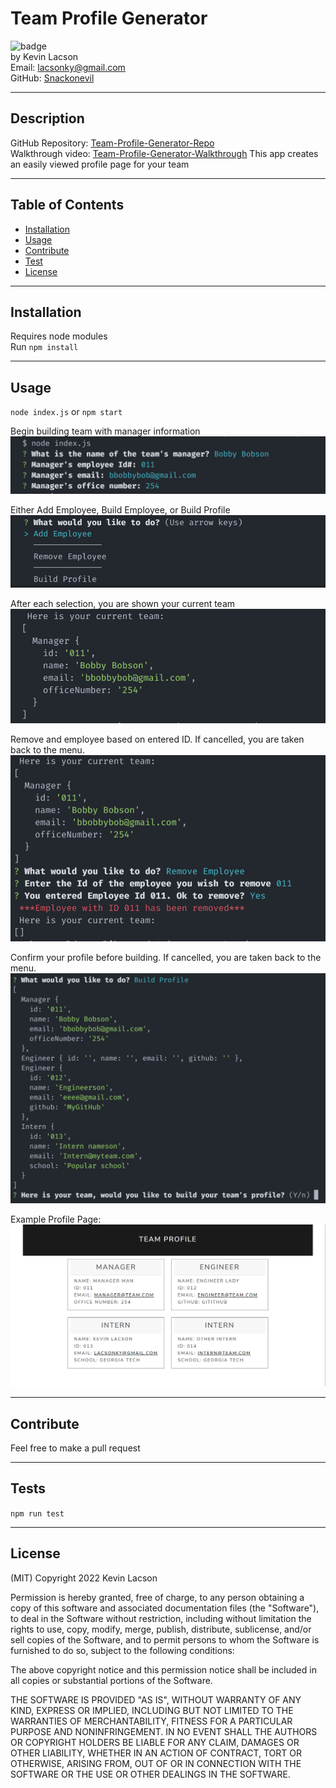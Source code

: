 # Team Profile Generator

![badge](https://img.shields.io/badge/license-MIT-blue)  
by Kevin Lacson  
Email: lacsonky@gmail.com  
GitHub: [Snackonevil](https://github.com/Snackonevil)

---

## Description

GitHub Repository: [Team-Profile-Generator-Repo](https://github.com/Snackonevil/team-profile-generator)  
Walkthrough video: [Team-Profile-Generator-Walkthrough]()
This app creates an easily viewed profile page for your team

---

## Table of Contents

-   [Installation](#installation)
-   [Usage](#usage)
-   [Contribute](#contribute)
-   [Test](#tests)
-   [License](#license)

---

## Installation

Requires node modules  
Run `npm install`

---

## Usage

`node index.js` or `npm start`

Begin building team with manager information  
![manager-screenshot](./src/images/manager-screenshot.PNG)

Either Add Employee, Build Employee, or Build Profile  
![menu-screenshot](./src/images/menu-screenshot.PNG)

After each selection, you are shown your current team  
![current-team-screenshot](./src/images/current-team-screenshot.PNG)

Remove and employee based on entered ID. If cancelled, you are taken back to the menu.  
![remove-employee](./src/images/remove-employee.PNG)

Confirm your profile before building. If cancelled, you are taken back to the menu.  
![build-screenshot](./src/images/build-screenshot.PNG)

Example Profile Page:  
![profile-example](./src/images/page-screenshot.PNG)

---

## Contribute

Feel free to make a pull request

---

## Tests

`npm run test`

---

## License

(MIT)
Copyright 2022 Kevin Lacson

Permission is hereby granted, free of charge, to any person obtaining a copy of this software and associated documentation files (the "Software"), to deal in the Software without restriction, including without limitation the rights to use, copy, modify, merge, publish, distribute, sublicense, and/or sell copies of the Software, and to permit persons to whom the Software is furnished to do so, subject to the following conditions:

The above copyright notice and this permission notice shall be included in all copies or substantial portions of the Software.

THE SOFTWARE IS PROVIDED "AS IS", WITHOUT WARRANTY OF ANY KIND, EXPRESS OR IMPLIED, INCLUDING BUT NOT LIMITED TO THE WARRANTIES OF MERCHANTABILITY, FITNESS FOR A PARTICULAR PURPOSE AND NONINFRINGEMENT. IN NO EVENT SHALL THE AUTHORS OR COPYRIGHT HOLDERS BE LIABLE FOR ANY CLAIM, DAMAGES OR OTHER LIABILITY, WHETHER IN AN ACTION OF CONTRACT, TORT OR OTHERWISE, ARISING FROM, OUT OF OR IN CONNECTION WITH THE SOFTWARE OR THE USE OR OTHER DEALINGS IN THE SOFTWARE.
